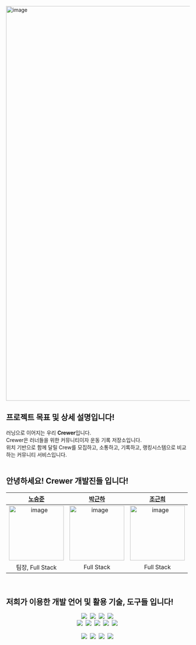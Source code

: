 <img width="1920" height="1080" alt="image" src="https://github.com/user-attachments/assets/e551d0db-0cd2-4a68-97d4-89f137d119a7" />



## 프로젝트 목표 및 상세 설명입니다!
러닝으로 이어지는 우리 **Crewer**입니다.<br>
Crewer은 러너들을 위한 커뮤니티이자 운동 기록 저장소입니다.<br>
위치 기반으로 함께 달릴 Crew를 모집하고, 소통하고, 기록하고, 랭킹시스템으로 비교하는 커뮤니티 서비스입니다.<br>
<br>

## 안녕하세요! Crewer 개발진들 입니다!

| [노승준](https://github.com/ZeroZoa) | [박근하](https://github.com/rmsgk1381) | [조근희](https://github.com/GeunheeCho) |
| :---: | :---: | :---: |
| <img width="150" height="150" alt="image" src="https://github.com/user-attachments/assets/d7ee5c78-4d33-4f3f-8475-578a42c18fbe" />| <img width="150" height="150" alt="image" src="https://github.com/user-attachments/assets/2ac71a7c-3441-4db2-892d-596827d57b85" /> | <img width="150" height="150" alt="image" src="https://github.com/user-attachments/assets/1e4b92b6-cd18-413d-88c3-391f4cd79b38" />| 
| 팀장, Full Stack | Full Stack | Full Stack |

<br>


## 저희가 이용한 개발 언어 및 활용 기술, 도구들 입니다!

<div align="center">
  <img src="https://img.shields.io/badge/Java-000000?style=flat-square&logo=Java&logoColor=white"/>&nbsp;
  <img src="https://img.shields.io/badge/Spring-000000?style=flat-square&logo=Spring&logoColor=white"/>&nbsp;
  <img src="https://img.shields.io/badge/Spring JPA-000000?style=flat-square&logo=Spring-JPA&logoColor=white"/>&nbsp;
  <img src="https://img.shields.io/badge/Spring Security-000000?style=flat-square&logo=springsecurity&logoColor=white"/>&nbsp;
</div>

<div align="center">
  <img src="https://img.shields.io/badge/Dart-000000?style=flat-square&logo=Dart&logoColor=white"/>&nbsp;
  <img src="https://img.shields.io/badge/flutter-000000?style=flat-square&logo=flutter&logoColor=white"/>&nbsp;
  <img src="https://img.shields.io/badge/postgresql-000000?style=flat-square&logo=postgresql&logoColor=white"/>&nbsp;
  <img src="https://img.shields.io/badge/redis-000000?style=flat-square&logo=redis&logoColor=white"/>&nbsp;
  <img src="https://img.shields.io/badge/Docker-000000?style=flat-square&logo=Docker&logoColor=white"/>&nbsp;
</div>&nbsp&nbsp

<div align="center">
  <img src="https://img.shields.io/badge/macos-707070?style=flat-square&logo=macos&logoColor=white"/>&nbsp;
  <img src="https://img.shields.io/badge/intellijidea-707070?style=flat-square&logo=intellijidea&logoColor=white"/>&nbsp;
  <img src="https://img.shields.io/badge/github-707070?style=flat-square&logo=github&logoColor=white"/>&nbsp;
  <img src="https://img.shields.io/badge/notion-707070?style=flat-square&logo=notion&logoColor=white"/>&nbsp;
</div>




